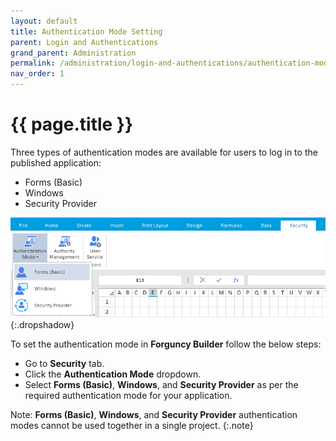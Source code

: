```yaml
---
layout: default
title: Authentication Mode Setting
parent: Login and Authentications
grand_parent: Administration
permalink: /administration/login-and-authentications/authentication-mode-setting/
nav_order: 1
---
```


# {{ page.title }}

Three types of authentication modes are available for users to log in to the published application:
- Forms (Basic)
- Windows 
- Security Provider

![authentication-mode-setting](/assets/images/product-images/authentication-mode-setting.png)
{:.dropshadow}

To set the authentication mode in **Forguncy Builder** follow the below steps:

- Go to **Security** tab.
- Click the **Authentication Mode** dropdown.
- Select **Forms (Basic)**, **Windows**, and **Security Provider** as per the required authentication mode for your application. 

Note: **Forms (Basic)**, **Windows**, and **Security Provider** authentication modes cannot be used together in a single project.
{:.note}

